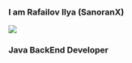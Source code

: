 ### I am Rafailov Ilya (SanoranX)
<p align="left"> 
  <img src=https://komarev.com/ghpvc/?username=SanoranX&color=C70039&label=Profile+Views/> 
</p>

### Java BackEnd Developer
